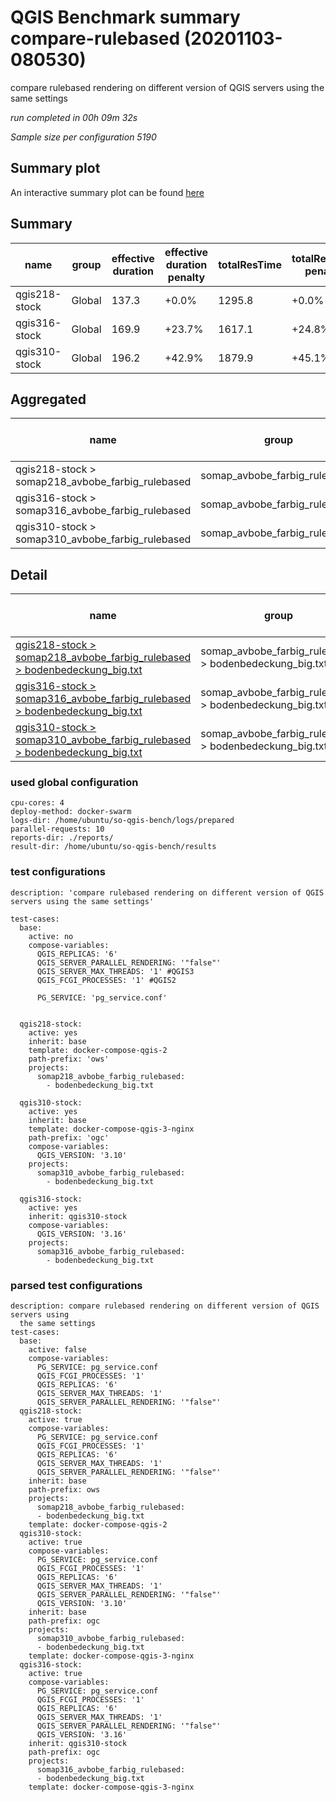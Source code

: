 # QGIS Benchmark summary compare-rulebased (20201103-080530)


compare rulebased rendering on different version of QGIS servers using the same settings

_run completed in 00h 09m 32s_

_Sample size per configuration 5190_
## Summary plot
An interactive summary plot can be found [here](report_compare-rulebased_20201103-080530_plot.html)

## Summary
| name          | group   |   effective duration | effective duration penalty   |   totalResTime | totalResTime penalty   |   medianResTime | medianResTime penalty   |   minResTime |   maxResTime |   responseSizeMB |   sampleCount |   errorCount |   memMaxMB |   memAvgMB |   memMinMB |   cpuMax% |   cpuAvg% |   cpuMin% |   errorPct |
|---------------|---------|----------------------|------------------------------|----------------|------------------------|-----------------|-------------------------|--------------|--------------|------------------|---------------|--------------|------------|------------|------------|-----------|-----------|-----------|------------|
| qgis218-stock | Global  |                137.3 | +0.0%                        |         1295.8 | +0.0%                  |             152 | +0.0%                   |           28 |         2111 |            968.5 |          5190 |            0 |     6674.4 |     5353.9 |     2603   |      99.6 |      98.4 |      14.4 |          0 |
| qgis316-stock | Global  |                169.9 | +23.7%                       |         1617.1 | +24.8%                 |             229 | +50.7%                  |            4 |         1885 |            967.7 |          5190 |            0 |     6326.8 |     5150   |     2755.4 |      95.3 |      74.8 |      17.4 |          0 |
| qgis310-stock | Global  |                196.2 | +42.9%                       |         1879.9 | +45.1%                 |             280 | +84.2%                  |           32 |         1926 |            967.7 |          5190 |            0 |     6298.9 |     5130.6 |     2718   |      93.5 |      74.2 |      16.8 |          0 |

## Aggregated
| name                                             | group                         |   effective duration | effective duration penalty   |   totalResTime | totalResTime penalty   |   medianResTime | medianResTime penalty   |   minResTime |   maxResTime |   responseSizeMB |   sampleCount |   errorCount |   memMaxMB |   memAvgMB |   memMinMB |   cpuMax% |   cpuAvg% |   cpuMin% |   errorPct |
|--------------------------------------------------|-------------------------------|----------------------|------------------------------|----------------|------------------------|-----------------|-------------------------|--------------|--------------|------------------|---------------|--------------|------------|------------|------------|-----------|-----------|-----------|------------|
| qgis218-stock > somap218_avbobe_farbig_rulebased | somap_avbobe_farbig_rulebased |                137.3 | +0.0%                        |         1295.8 | +0.0%                  |             152 | +0.0%                   |           28 |         2111 |            968.5 |          5190 |            0 |     6674.4 |     5353.9 |     2603   |      99.6 |      98.4 |      14.4 |          0 |
| qgis316-stock > somap316_avbobe_farbig_rulebased | somap_avbobe_farbig_rulebased |                169.9 | +23.7%                       |         1617.1 | +24.8%                 |             229 | +50.7%                  |            4 |         1885 |            967.7 |          5190 |            0 |     6326.8 |     5150   |     2755.4 |      95.3 |      74.8 |      17.4 |          0 |
| qgis310-stock > somap310_avbobe_farbig_rulebased | somap_avbobe_farbig_rulebased |                196.2 | +42.9%                       |         1879.9 | +45.1%                 |             280 | +84.2%                  |           32 |         1926 |            967.7 |          5190 |            0 |     6298.9 |     5130.6 |     2718   |      93.5 |      74.2 |      16.8 |          0 |

## Detail
| name                                                                                                                                                                                                                         | group                                                  |   effective duration | effective duration penalty   |   totalResTime | totalResTime penalty   |   medianResTime | medianResTime penalty   |   sampleCount |   errorCount |   errorPct |   meanResTime |   minResTime |   maxResTime |   pct1ResTime |   pct2ResTime |   pct3ResTime |   throughput |   receivedKBytesPerSec |   sentKBytesPerSec |   responseSizeMB |   memMaxMB |   memAvgMB |   memMinMB |   cpuMax% |   cpuAvg% |   cpuMin% |
|------------------------------------------------------------------------------------------------------------------------------------------------------------------------------------------------------------------------------|--------------------------------------------------------|----------------------|------------------------------|----------------|------------------------|-----------------|-------------------------|---------------|--------------|------------|---------------|--------------|--------------|---------------|---------------|---------------|--------------|------------------------|--------------------|------------------|------------|------------|------------|-----------|-----------|-----------|
| [qgis218-stock > somap218_avbobe_farbig_rulebased > bodenbedeckung_big.txt](../results/details/compare-rulebased/20201103-080530/qgis218-stock/somap218_avbobe_farbig_rulebased/bodenbedeckung_big.txt/dashboard/index.html) | somap_avbobe_farbig_rulebased > bodenbedeckung_big.txt |                137.3 | +0.0%                        |         1295.8 | +0.0%                  |             152 | +0.0%                   |          5190 |            0 |          0 |       249.664 |           28 |         2111 |           592 |        699.45 |        966.81 |      39.6341 |                7573.46 |            17.7948 |            968.5 |     6674.4 |     5353.9 |     2603   |      99.6 |      98.4 |      14.4 |
| [qgis316-stock > somap316_avbobe_farbig_rulebased > bodenbedeckung_big.txt](../results/details/compare-rulebased/20201103-080530/qgis316-stock/somap316_avbobe_farbig_rulebased/bodenbedeckung_big.txt/dashboard/index.html) | somap_avbobe_farbig_rulebased > bodenbedeckung_big.txt |                169.9 | +23.7%                       |         1617.1 | +24.8%                 |             229 | +50.7%                  |          5190 |            0 |          0 |       311.589 |            4 |         1885 |           688 |        845.45 |       1220.54 |      31.7625 |                6064.39 |            14.2607 |            967.7 |     6326.8 |     5150   |     2755.4 |      95.3 |      74.8 |      17.4 |
| [qgis310-stock > somap310_avbobe_farbig_rulebased > bodenbedeckung_big.txt](../results/details/compare-rulebased/20201103-080530/qgis310-stock/somap310_avbobe_farbig_rulebased/bodenbedeckung_big.txt/dashboard/index.html) | somap_avbobe_farbig_rulebased > bodenbedeckung_big.txt |                196.2 | +42.9%                       |         1879.9 | +45.1%                 |             280 | +84.2%                  |          5190 |            0 |          0 |       362.225 |           32 |         1926 |           741 |        890    |       1240.81 |      27.3649 |                5224.79 |            12.2862 |            967.7 |     6298.9 |     5130.6 |     2718   |      93.5 |      74.2 |      16.8 |

### used global configuration

```
cpu-cores: 4
deploy-method: docker-swarm
logs-dir: /home/ubuntu/so-qgis-bench/logs/prepared
parallel-requests: 10
reports-dir: ./reports/
result-dir: /home/ubuntu/so-qgis-bench/results

```
### test configurations

```
description: 'compare rulebased rendering on different version of QGIS servers using the same settings'

test-cases:
  base:
    active: no
    compose-variables:
      QGIS_REPLICAS: '6'
      QGIS_SERVER_PARALLEL_RENDERING: '"false"'
      QGIS_SERVER_MAX_THREADS: '1' #QGIS3
      QGIS_FCGI_PROCESSES: '1' #QGIS2

      PG_SERVICE: 'pg_service.conf'


  qgis218-stock:
    active: yes
    inherit: base
    template: docker-compose-qgis-2
    path-prefix: 'ows'
    projects:
      somap218_avbobe_farbig_rulebased:
        - bodenbedeckung_big.txt

  qgis310-stock:
    active: yes
    inherit: base
    template: docker-compose-qgis-3-nginx
    path-prefix: 'ogc'
    compose-variables:
      QGIS_VERSION: '3.10'
    projects:
      somap310_avbobe_farbig_rulebased:
        - bodenbedeckung_big.txt

  qgis316-stock:
    active: yes
    inherit: qgis310-stock
    compose-variables:
      QGIS_VERSION: '3.16'
    projects:
      somap316_avbobe_farbig_rulebased:
        - bodenbedeckung_big.txt

```
### parsed test configurations

```
description: compare rulebased rendering on different version of QGIS servers using
  the same settings
test-cases:
  base:
    active: false
    compose-variables:
      PG_SERVICE: pg_service.conf
      QGIS_FCGI_PROCESSES: '1'
      QGIS_REPLICAS: '6'
      QGIS_SERVER_MAX_THREADS: '1'
      QGIS_SERVER_PARALLEL_RENDERING: '"false"'
  qgis218-stock:
    active: true
    compose-variables:
      PG_SERVICE: pg_service.conf
      QGIS_FCGI_PROCESSES: '1'
      QGIS_REPLICAS: '6'
      QGIS_SERVER_MAX_THREADS: '1'
      QGIS_SERVER_PARALLEL_RENDERING: '"false"'
    inherit: base
    path-prefix: ows
    projects:
      somap218_avbobe_farbig_rulebased:
      - bodenbedeckung_big.txt
    template: docker-compose-qgis-2
  qgis310-stock:
    active: true
    compose-variables:
      PG_SERVICE: pg_service.conf
      QGIS_FCGI_PROCESSES: '1'
      QGIS_REPLICAS: '6'
      QGIS_SERVER_MAX_THREADS: '1'
      QGIS_SERVER_PARALLEL_RENDERING: '"false"'
      QGIS_VERSION: '3.10'
    inherit: base
    path-prefix: ogc
    projects:
      somap310_avbobe_farbig_rulebased:
      - bodenbedeckung_big.txt
    template: docker-compose-qgis-3-nginx
  qgis316-stock:
    active: true
    compose-variables:
      PG_SERVICE: pg_service.conf
      QGIS_FCGI_PROCESSES: '1'
      QGIS_REPLICAS: '6'
      QGIS_SERVER_MAX_THREADS: '1'
      QGIS_SERVER_PARALLEL_RENDERING: '"false"'
      QGIS_VERSION: '3.16'
    inherit: qgis310-stock
    path-prefix: ogc
    projects:
      somap316_avbobe_farbig_rulebased:
      - bodenbedeckung_big.txt
    template: docker-compose-qgis-3-nginx

```